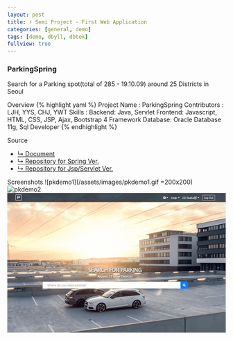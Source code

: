 ```yaml
---
layout: post
title: ♯ Semi Project - First Web Application
categories: [general, demo]
tags: [demo, dbyll, dbtek]
fullview: true
---
```


### ParkingSpring
Search for a Parking spot(total of 285 - 19.10.09) around 25 Districts in Seoul

Overview
{% highlight yaml %}
Project Name : ParkingSpring
Contributors :
   LJH, YYS, CHJ, YWT
Skills : 
  Backend: Java, Servlet
  Frontend: Javascript, HTML, CSS, JSP, Ajax, Bootstrap 4 Framework
  Database: Oracle Database 11g, Sql Developer
{% endhighlight %}

Source
- [↳ Document](https://jnuho.github.io/ParkingSpring)
- [↳ Repository for Spring Ver.](https://github.com/fggo/ParkingSpring)
- [↳ Repository for Jsp/Servlet Ver.](https://github.com/fggo/Parking)

Screenshots
  ![pkdemo1](/assets/images/pkdemo1.gif =200x200)
  ![pkdemo2](/assets/images/pkdemo2.gif)
  ![pkdemo3](/assets/images/pkdemo3.gif)
